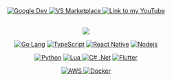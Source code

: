 <div align="center">
  <a href="https://play.google.com/store/apps/developer?id=jp_dev">
    <img alt="Google Dev" src="https://img.shields.io/static/v1?label&message=Google%20Play&style=for-the-badge&logo=googleplay&color=555&logoColor=green" />
  </a>
  <a href="https://marketplace.visualstudio.com/publishers/LightSoulDev">
    <img alt="VS Marketplace" src="https://img.shields.io/static/v1?label&message=VS%20Marketplace&style=for-the-badge&logo=visualstudiocode&color=555&logoColor=007ACC" />
  </a>
  <a href="https://www.youtube.com">
    <img alt="Link to my YouTube" src="https://img.shields.io/youtube/channel/views/UCcAG4EZ50JomfXbFpVa0EGQ?label=%23GameCoding&style=for-the-badge&color=ff4444">
  </a>
<p align="center">
  <br/>
  <a href="https://git.io/typing-svg"><img src="https://readme-typing-svg.herokuapp.com/?lines=Senior%20Fullstack%20developer;6%2B%20years%20of%20commercial%20experience&font=Fira%20Code&center=true&width=480&height=45&color=2088FF&vCenter=true&size=22&bold=true"></a>
</p>
  
<!--   [![Top Langs](https://github-readme-stats.vercel.app/api/top-langs/?username=lightsouldev&layout=compact&exclude_repo=old-unity-rpg&theme=apprentice)](https://github.com/lightsouldev/github-readme-stats) -->
  
<div align="center">
<!-- <h2><b>Get in touch with me</b></h2>
<a href="https://www.instagram.com/noorik_prajapati/">
    <img alt="link to my Instagram" src="https://img.shields.io/static/v1?label&message=@noorik_prajapati&color=555&style=for-the-badge&logo=instagram&logoColor=DC6782" />
</a>
<a href="mailto:nurzhan.k@lightsoul.dev">
    <img alt="link to send me an email" src="https://img.shields.io/static/v1?label&message=nurzhan.k@lightsoul.dev&style=for-the-badge&logo=gmail.com&color=555&logoColor=007ACC" />
</a> -->
<!-- https://www.linkedin.com/in/lightsouldev/ -->
<!-- </br> -->

<!-- [![Nurzhan's github activity graph](https://activity-graph.herokuapp.com/graph?username=lightSoulDev&theme=gotham)](https://github.com/ashutosh00710/github-readme-activity-graph) -->
<!-- [![Top Langs](https://github-readme-stats.vercel.app/api/top-langs/?username=lightSoulDev&langs_count=6&layout=compact&theme=gotham)](https://github.com/anuraghazra/github-readme-stats)  -->

<p>
    <a href="https://go.dev/doc/"><img alt="Go Lang" src="https://img.shields.io/badge/-Go_lang-555?style=for-the-badge&logo=go&logoColor=007ACC" /></a>
    <a href="https://www.typescriptlang.org/docs/"><img alt="TypeScript" src="https://img.shields.io/badge/-TypeScript-555?style=for-the-badge&logo=typescript&logoColor=007ACC" /></a>
    <a href="https://reactnative.dev/docs/getting-started"><img alt="React Native" src="https://img.shields.io/badge/-React_%2F_React_Native-555?style=for-the-badge&logo=react&logoColor=61DAFB" /></a>
    <a href="https://nodejs.org/en/docs/"><img alt="Nodejs" src="https://img.shields.io/badge/-Nodejs-555?style=for-the-badge&logo=Node.js&logoColor=13aa52" /></a>
  </p><p>
    <a href="https://docs.python.org/3/"><img alt="Python" src="https://img.shields.io/badge/-Python-555?style=for-the-badge&logo=python&logoColor=007ACC" /></a>
    <a href="https://www.lua.org/docs.html"><img alt="Lua" src="https://img.shields.io/badge/-Lua-555?style=for-the-badge&logo=lua&logoColor=2088FF" />
    <a href="https://docs.microsoft.com/en-us/dotnet/csharp/"><img alt="C# .Net" src="https://img.shields.io/badge/-C%23_%2ENet-555?style=for-the-badge&logo=microsoft&logoColor=6264A7" /></a>
    <a href="https://flutter.dev"><img alt="Flutter" src="https://img.shields.io/badge/-Flutter-555?style=for-the-badge&logo=flutter&logoColor=2088FF" />
  </p><p>
    <a href="https://aws.amazon.com"><img alt="AWS" src="https://img.shields.io/badge/-AWS-555?style=for-the-badge&logo=amazon&logoColor=FFBF00"/>
    <a href="https://www.docker.com"><img alt="Docker" src="https://img.shields.io/badge/-Docker-555?style=for-the-badge&logo=docker&logoColor=2496ED"/>
</p>
</div>
